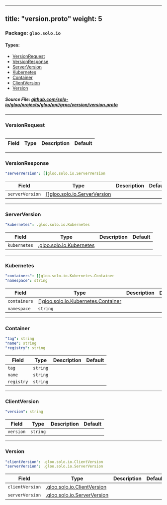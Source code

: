 
---
title: "version.proto"
weight: 5
---

<!-- Code generated by solo-kit. DO NOT EDIT. -->


### Package: `gloo.solo.io` 
#### Types:


- [VersionRequest](#versionrequest)
- [VersionResponse](#versionresponse)
- [ServerVersion](#serverversion)
- [Kubernetes](#kubernetes)
- [Container](#container)
- [ClientVersion](#clientversion)
- [Version](#version)
  



##### Source File: [github.com/solo-io/gloo/projects/gloo/api/grpc/version/version.proto](https://github.com/solo-io/gloo/blob/master/projects/gloo/api/grpc/version/version.proto)





---
### VersionRequest



```yaml

```

| Field | Type | Description | Default |
| ----- | ---- | ----------- |----------- | 




---
### VersionResponse



```yaml
"serverVersion": []gloo.solo.io.ServerVersion

```

| Field | Type | Description | Default |
| ----- | ---- | ----------- |----------- | 
| `serverVersion` | [[]gloo.solo.io.ServerVersion](../version.proto.sk#serverversion) |  |  |




---
### ServerVersion



```yaml
"kubernetes": .gloo.solo.io.Kubernetes

```

| Field | Type | Description | Default |
| ----- | ---- | ----------- |----------- | 
| `kubernetes` | [.gloo.solo.io.Kubernetes](../version.proto.sk#kubernetes) |  |  |




---
### Kubernetes



```yaml
"containers": []gloo.solo.io.Kubernetes.Container
"namespace": string

```

| Field | Type | Description | Default |
| ----- | ---- | ----------- |----------- | 
| `containers` | [[]gloo.solo.io.Kubernetes.Container](../version.proto.sk#container) |  |  |
| `namespace` | `string` |  |  |




---
### Container



```yaml
"tag": string
"name": string
"registry": string

```

| Field | Type | Description | Default |
| ----- | ---- | ----------- |----------- | 
| `tag` | `string` |  |  |
| `name` | `string` |  |  |
| `registry` | `string` |  |  |




---
### ClientVersion



```yaml
"version": string

```

| Field | Type | Description | Default |
| ----- | ---- | ----------- |----------- | 
| `version` | `string` |  |  |




---
### Version



```yaml
"clientVersion": .gloo.solo.io.ClientVersion
"serverVersion": .gloo.solo.io.ServerVersion

```

| Field | Type | Description | Default |
| ----- | ---- | ----------- |----------- | 
| `clientVersion` | [.gloo.solo.io.ClientVersion](../version.proto.sk#clientversion) |  |  |
| `serverVersion` | [.gloo.solo.io.ServerVersion](../version.proto.sk#serverversion) |  |  |





<!-- Start of HubSpot Embed Code -->
<script type="text/javascript" id="hs-script-loader" async defer src="//js.hs-scripts.com/5130874.js"></script>
<!-- End of HubSpot Embed Code -->
